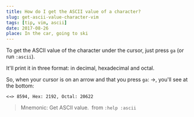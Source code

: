 ```yaml
---
title: How do I get the ASCII value of a character?
slug: get-ascii-value-character-vim
tags: [tip, vim, ascii]
date: 2017-08-26
place: In the car, going to ski
---
```


To get the ASCII value of the character under the cursor, just press `ga` (or
run `:ascii`).

It'll print it in three format: in decimal, hexadecimal and octal.

So, when your cursor is on an arrow and that you press `ga`: →, you'll see at the
bottom:

```
<→> 8594, Hex: 2192, Octal: 20622
```
> Mnemonic: Get ASCII value.
> ­ from `:help :ascii`

